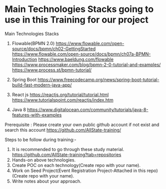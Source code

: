 # Main Technologies Stacks going to use in this Training for our project
Main Technologies Stacks
1. Flowable(BPMN 2.0) 
https://www.flowable.com/open-source/docs/bpmn/ch02-GettingStarted
https://www.flowable.com/open-source/docs/bpmn/ch07a-BPMN-Introduction
https://www.baeldung.com/flowable
https://www.processmaker.com/blog/bpmn-2-0-tutorial-and-examples/
https://www.process.st/bpmn-tutorial/

2. Spring Boot
https://www.freecodecamp.org/news/spring-boot-tutorial-build-fast-modern-java-app/

3. React js
https://reactjs.org/tutorial/tutorial.html
https://www.tutorialspoint.com/reactjs/index.htm

4. Java 8
https://www.digitalocean.com/community/tutorials/java-8-features-with-examples

Prerequisite : Please create your own public github account if not exist and search this account https://github.com/AllState-training/

Steps to be follow during training:-
1. It is recommended to go through these study material. https://github.com/AllState-training?tab=repositories
2. Hands-on above technologies.
3. Create POC on each technology(Create repo with your name).
4. Work on Seed Project(Event Registration Project-Attached in this repo) (Create repo with your name).
5. Write notes about your approach.
